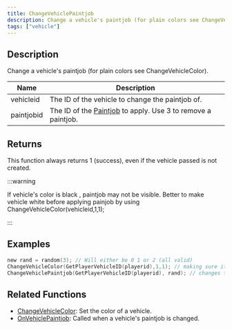 ```yaml
---
title: ChangeVehiclePaintjob
description: Change a vehicle's paintjob (for plain colors see ChangeVehicleColor).
tags: ["vehicle"]
---
```


## Description

Change a vehicle's paintjob (for plain colors see ChangeVehicleColor).

| Name       | Description                                                                            |
| ---------- | -------------------------------------------------------------------------------------- |
| vehicleid  | The ID of the vehicle to change the paintjob of.                                       |
| paintjobid | The ID of the [Paintjob](../resources/paintjobs) to apply. Use 3 to remove a paintjob. |

## Returns

This function always returns 1 (success), even if the vehicle passed is not created.

:::warning

If vehicle's color is black , paintjob may not be visible. Better to make vehicle white before applying painjob by using ChangeVehicleColor(vehicleid,1,1);

:::

## Examples

```c
new rand = random(3); // Will either be 0 1 or 2 (all valid)
ChangeVehicleColor(GetPlayerVehicleID(playerid),1,1); // making sure it is white for better result
ChangeVehiclePaintjob(GetPlayerVehicleID(playerid), rand); // changes the paintjob of the player's current vehicle to a random one
```

## Related Functions

- [ChangeVehicleColor](ChangeVehicleColor): Set the color of a vehicle.
- [OnVehiclePaintjob](../callbacks/OnVehiclePaintjob): Called when a vehicle's paintjob is changed.
